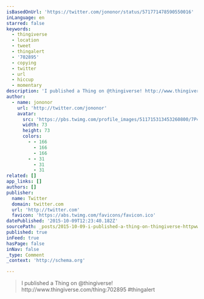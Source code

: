 ```yaml
---
isBasedOnUrl: 'https://twitter.com/jononor/status/571771478590550016'
inLanguage: en
starred: false
keywords:
  - thingiverse
  - location
  - tweet
  - thingalert
  - '702895'
  - copying
  - twitter
  - url
  - hiccup
  - momentary
description: 'I published a Thing on @thingiverse! http://www.thingiverse.com/thing:702895 #thingalert'
author:
  - name: jononor
    url: 'http://twitter.com/jononor'
    avatar:
      src: 'https://pbs.twimg.com/profile_images/511715313453260800/7P4ui2rr_bigger.jpeg'
      width: 73
      height: 73
      colors:
        - - 166
          - 166
          - 166
        - - 31
          - 31
          - 31
related: []
app_links: []
authors: []
publisher:
  name: Twitter
  domain: twitter.com
  url: 'http://twitter.com'
  favicon: 'https://abs.twimg.com/favicons/favicon.ico'
datePublished: '2015-10-09T12:23:40.182Z'
sourcePath: _posts/2015-10-09-i-published-a-thing-on-thingiverse-httpwwwthingiverse.md
published: true
inFeed: true
hasPage: false
inNav: false
_type: Comment
_context: 'http://schema.org'

---
```

> I published a Thing on &commat;thingiverse&excl; http&colon;&sol;&sol;www&period;thingiverse&period;com&sol;thing&colon;702895 &num;thingalert